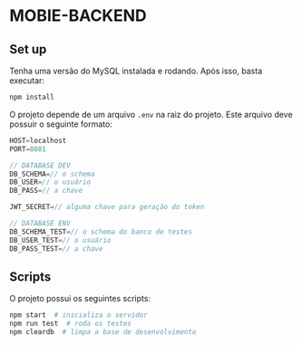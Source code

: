 # MOBIE-BACKEND
## Set up
Tenha uma versão do MySQL instalada e rodando. Após isso, basta executar:
```bash
npm install
```

O projeto depende de um arquivo `.env` na raiz do projeto. Este arquivo deve possuir o seguinte formato: 
```javascript
HOST=localhost
PORT=8081

// DATABASE DEV
DB_SCHEMA=// o schema
DB_USER=// o usuário
DB_PASS=// a chave

JWT_SECRET=// alguma chave para geração do token

// DATABASE ENV
DB_SCHEMA_TEST=// o schema do banco de testes
DB_USER_TEST=// o usuário
DB_PASS_TEST=// a chave
```

## Scripts
O projeto possui os seguintes scripts:
```bash
npm start  # inicializa o servidor
npm run test  # roda os testes 
npm cleardb  # limpa a base de desenvolvimento
```